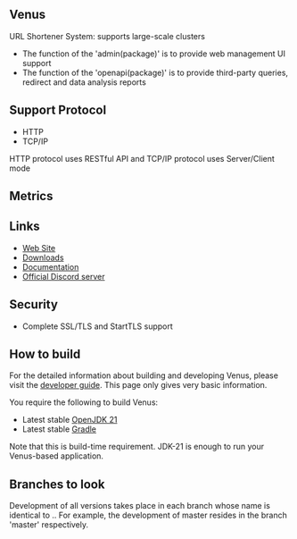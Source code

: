 ## Venus
URL Shortener System: supports large-scale clusters
- The function of the 'admin(package)' is to provide web management UI support
- The function of the 'openapi(package)' is to provide third-party queries, redirect and data analysis reports

## Support Protocol
- HTTP
- TCP/IP

HTTP protocol uses RESTful API and TCP/IP protocol uses Server/Client mode

## Metrics

## Links

* [Web Site]()
* [Downloads]()
* [Documentation]()
* [Official Discord server]()

## Security

- Complete SSL/TLS and StartTLS support

## How to build

For the detailed information about building and developing Venus, please visit the [developer guide](). This page only
gives very basic information.

You require the following to build Venus:

* Latest stable [OpenJDK 21](https://adoptium.net/)
* Latest stable [Gradle](https://docs.gradle.org/)

Note that this is build-time requirement. JDK-21 is enough to run your Venus-based application.

## Branches to look

Development of all versions takes place in each branch whose name is identical to <majorVersion>.<minorVersion>. For
example, the development of master resides in the branch 'master' respectively.
  

